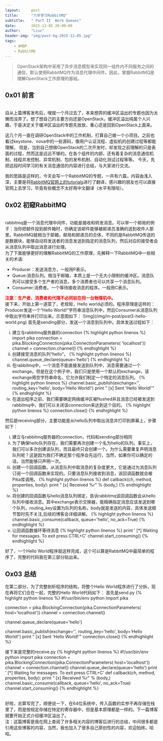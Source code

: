 ```yaml
---
layout:     post
title:      "六步学习RabbitMQ"
subtitle:   " Part II  Work Queues"
date:       2015-12-05 20:00:00
author:     "Liuv"
header-img: "img/post-bg-2015-12-05.jpg"
tags:
    - AMQP
    - RabbitMQ
---
```


>  OpenStack架构中采用了异步消息模型来实现同一组件内不同服务之间的通信，默认使用RabbitMQ作为消息代理中间件。因此，掌握RabbitMQ是理解OpenStack工作原理的基础。

## 0x01 前言
<br>自从上篇博客发布后，嗖就一个月过去了，本来想弄的缓冲区溢出的专题也因为太懒而没弄了。想了想自己的主要方向还是OpenStack，缓冲区溢出纯属个人兴趣，于是决定关于缓冲区溢出的专题先放放，重心还是回到OpenStack上面来。
<p>
这几个月一直在调研OpenStack中的工作机制，打算自己做一个小项目。之前也看过keystone、nova中的一些源码，像用户认证流程、虚拟机的创建过程等都能理解。
但是，当到自己想做OpenStack的二次开发时，却发现之前理解的只是表面的过程，然而这是远远不够的。在各个组件的内部，还有着复杂的消息通信机制、线程并发控制、异常机制、包的发布机制、自动化测试过程等等。
今天，先把这段时间学习的有关消息通信的内容进行总结，与大家进行交流。
</p>
我的思路是这样的，今天会写一个RabbitMQ的专题，一共有六篇，内容由浅入深，主要是将<a href="http://www.rabbitmq.com/getstarted.html" target="_blank">RabbitMQ官网上的tutorials</a>进行了翻译，感兴趣的朋友也可以直接官网上去学习，毕竟有些概念不太好用中文翻译（水平有限哈）。

## 0x02 初窥RabbitMQ
<br>rabbitmq是一个消息代理中间件，功能是接收和转发消息。可以举一个邮局的例子：当你把邮件投到邮件箱时，你确定该邮件能够被邮递员准确的送到收件人那里。RabbitMQ就相当于邮箱，邮局和邮递员的合体，不同的是RabbitMQ传送的是数据块，能够自动将发送者的消息发送到指定的消息队列，然后对应的接受者会从消息队列中取出消息进行处理。
<br>为了下面能够更好的理解RabbitMQ的工作原理，先解释一下RabbitMQ中一些相关的术语:
<ul>
    <li>
    Producer：发送消息方，一般用P表示。
    </li>
    <li>
    Queue:消息队列。相当于邮箱，本质上是一个无大小限制的缓冲区。消息队列可以接受多个生产者的消息，多个消费者也可以共享一个消息队列。
    </li>
    <li>
    Consumer:消费者。一个等待接收消息的程序。一般用C表示。
    </li>
</ul>
<b><font color="red">注意：生产者、消费者和代理不必同驻在同一台物理机中。</font></b>
<br>接下来，开始上第一道菜了，老规矩，Hello world必须的。程序原理是这样的：Producer发送一个“Hello World!”字符串消息队列中，然后Consumer从消息队列中取出字符串并打印出来。示意图如下：
![img](/img/in-post/post3-hello-world.png)
首先是sending部分，发送一个消息到队列中。具体发送过程如下：
<ol type="i">
    <li>
    建立与rabbitmq服务器的connection
{% highlight python linenos %}
import pika
connection = pika.BlockingConnection(pika.ConnectionParameters(
            'localhost'))
channel = connection.channel()
{% endhighlight %}
    </li>
    <li>
    创建接受消息的队列“hello”。
{% highlight python linenos %}
channel.queue_declare(queue='hello')
{% endhighlight %}
    </li>
    <li>
    在rabbitmq中，一个消息不能直接发送到队列中，消息需要通过一个exchange。但是在这个例子中，我们只是使用一个默认的exchange，该exchange用空字符串命名，它允许我们制定一个特定的消息队列。
{% highlight python linenos %}
channel.basic_publish(exchange='',
                      routing_key='hello',
                      body='Hello World!')
print " [x] Sent 'Hello World!'"
{% endhighlight %}
    </li>
    <li>
    在退出程序之前，我们需要确定网络缓冲区被flushed并且消息已经被发送到rabbitmq中，我们可以关闭该connection来达到这个目的。
{% highlight python linenos %}
connection.close()
{% endhighlight %}
    </li>
</ol>
然后是receiving部分，主要功能是从hello队列中取出消息并打印到屏幕上，步骤如下：
<ol type="i">
    <li>
    建立与rabbitmq服务器的connection，代码和sending部分相同
    </li>
    <li>
    为了确保hello队列存在，我们需要再次创建一个名为hello的队列。事实上，我们可以多次创建该队列，而且最终只会创建一个。为什么需要重复声明消息队列呢？这是因为我们不确定那个程序会先运行，当然，如果你可以确定的话，当然能够只声明一次。
    </li>
    <li>
    创建一个回调函数。从消息队列中取消息的复杂度更大，它是通过为消息队列订阅一个回调函数来实现的。只要消息队列接收到消息，该回调函数就会被Pika库调用。
{% highlight python linenos %}
def callback(ch, method, properties, body):
    print " [x] Received %r" % (body,)
{% endhighlight %}
    </li>
    <li>
    将创建的回调函数与hello消息队列绑定，告诉rabbitmq该回调函数会从hello队列中接收消息。其中exchange表示交换器，能精确指定消息应该发送到哪个队列，routing_key设置为队列的名称，body就是发送的内容，具体发送细节暂时先不关注,后续的博客会详细讲解。
{% highlight python linenos %}
channel.basic_consume(callback,
                     queue='hello',
                      no_ack=True)
{% endhighlight %}
    </li>
    <li>
    让回调函数循环等待消息
{% highlight python linenos %}
print ' [*] Waiting for messages. To exit press CTRL+C'
channel.start_consuming()
{% endhighlight %}
    </li>
</ol>
好了，一个Hello World程序就这样完成，这个可以算是RabbitMQ中最简单的程序了，完整的代码我在第三部分贴出来。

## Ox03 总结
在第二部分，为了完整剖析程序的结构，将整个Hello World程序进行了分拆，现在再将它们合在一起，完整的Hello World代码如下：
首先是send.py
{% highlight python linenos %}
#!/usr/bin/env python
import pika

connection = pika.BlockingConnection(pika.ConnectionParameters(
        host='localhost'))
channel = connection.channel()

channel.queue_declare(queue='hello')

channel.basic_publish(exchange='',
                      routing_key='hello',
                      body='Hello World!')
print " [x] Sent 'Hello World!'"
connection.close()
{% endhighlight %}

接下来是完整的receive.py
{% highlight python linenos %}
#!/usr/bin/env python
import pika
connection = pika.BlockingConnection(pika.ConnectionParameters(
        host='localhost'))
channel = connection.channel()
channel.queue_declare(queue='hello')
print ' [*] Waiting for messages. To exit press CTRL+C'
def callback(ch, method, properties, body):
    print " [x] Received %r" % (body,)
channel.basic_consume(callback,
                      queue='hello',
                      no_ack=True)
channel.start_consuming()
{% endhighlight %}


<br>好啦，总算写完了，顺便说一下，在64位系统中，传入函数的实参不再存储在栈里了，而是按规定存储在特定的寄存器中，但是基本原理都是一样的。下一篇博客就要开始正式介绍缓冲区溢出了。
<br>注：这篇博客是我在网上查阅了许多相关内容的博客后进行的总结，中间很多都是引用这些博客的内容，当然，我也加入了很多自己原创性的内容，欢迎拍砖。哈哈。







